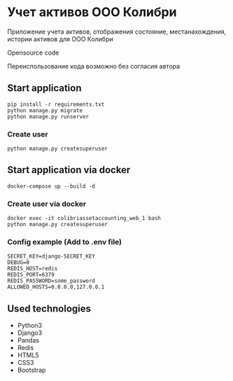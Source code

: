 # Учет активов ООО Колибри

Приложение учета активов, отображения состояние, местанахождения, истории активов для ООО Колибри

Opensource code

Переиспользование кода возможно без согласия автора

## Start application

```shell
pip install -r requirements.txt
python manage.py migrate
python manage.py runserver
```

### Create user

```shell
python manage.py createsuperuser
```

## Start application via docker

```shell
docker-compose up --build -d
```

### Create user via docker

```shell
docker exec -it colibriassetaccounting_web_1 bash
python manage.py createsuperuser
```

### Config example (Add to .env file)

```
SECRET_KEY=django-SECRET_KEY
DEBUG=0
REDIS_HOST=redis
REDIS_PORT=6379
REDIS_PASSWORD=some_password
ALLOWED_HOSTS=0.0.0.0,127.0.0.1
```

## Used technologies

- Python3
- Django3
- Pandas
- Redis
- HTML5
- CSS3
- Bootstrap
